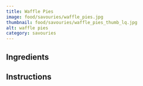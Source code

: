 ```yaml
---
title: Waffle Pies
image: food/savouries/waffle_pies.jpg
thumbnail: food/savouries/waffle_pies_thumb_lq.jpg
alt: waffle pies
category: savouries
---
```


## Ingredients

## Instructions
